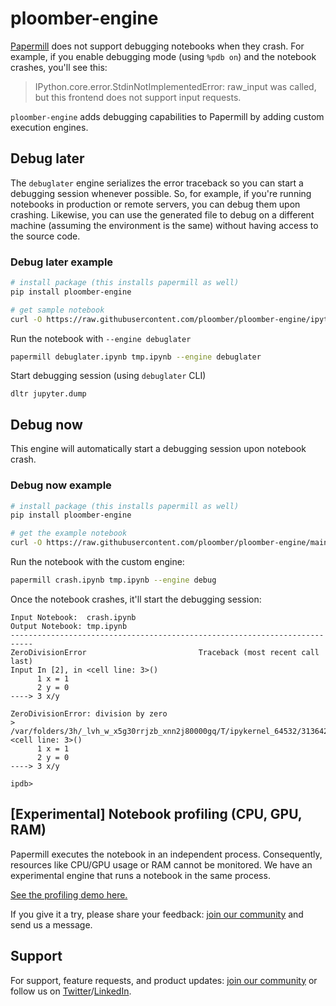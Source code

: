 # ploomber-engine

[Papermill](https://github.com/nteract/papermill) does not support debugging notebooks when they crash. For example, if you enable debugging mode (using `%pdb on`) and the notebook crashes, you'll see this:

> IPython.core.error.StdinNotImplementedError: raw_input was called, but this frontend does not support input requests.

`ploomber-engine` adds debugging capabilities to Papermill by adding custom execution engines.

## Debug later

The `debuglater` engine serializes the error traceback so you can start a debugging session whenever possible. So, for example, if you're running notebooks in production or remote servers, you can debug them upon crashing. Likewise, you can use the generated file to debug on a different machine (assuming the environment is the same) without having access to the source code.

### Debug later example

```sh
# install package (this installs papermill as well)
pip install ploomber-engine

# get sample notebook
curl -O https://raw.githubusercontent.com/ploomber/ploomber-engine/ipython/tests/assets/debuglater.ipynb
```

Run the notebook with `--engine debuglater`

```sh tags=['raises-exception']
papermill debuglater.ipynb tmp.ipynb --engine debuglater
```

Start debugging session (using `debuglater` CLI)

<!-- #region -->
```
dltr jupyter.dump
```
<!-- #endregion -->

## Debug now

This engine will automatically start a debugging session upon notebook crash.
### Debug now example

```sh
# install package (this installs papermill as well)
pip install ploomber-engine

# get the example notebook
curl -O https://raw.githubusercontent.com/ploomber/ploomber-engine/main/tests/assets/crash.ipynb
```

Run the notebook with the custom engine:

```sh tags=['raises-exception']
papermill crash.ipynb tmp.ipynb --engine debug
```


Once the notebook crashes, it'll start the debugging session:

```
Input Notebook:  crash.ipynb
Output Notebook: tmp.ipynb
---------------------------------------------------------------------------
ZeroDivisionError                         Traceback (most recent call last)
Input In [2], in <cell line: 3>()
      1 x = 1
      2 y = 0
----> 3 x/y

ZeroDivisionError: division by zero
> /var/folders/3h/_lvh_w_x5g30rrjzb_xnn2j80000gq/T/ipykernel_64532/3136424576.py(3)<cell line: 3>()
      1 x = 1
      2 y = 0
----> 3 x/y

ipdb>
```

## [Experimental] Notebook profiling (CPU, GPU, RAM)

Papermill executes the notebook in an independent process. Consequently,
resources like CPU/GPU usage or RAM cannot be monitored. We have an
experimental engine that runs a notebook in the same process.

[See the profiling demo here.](doc/profiling.ipynb)


If you give it a try, please share your feedback: [join our community](https://ploomber.io/community) and send us a message.
## Support

For support, feature requests, and product updates: [join our community](https://ploomber.io/community) or follow us on [Twitter](https://twitter.com/ploomber)/[LinkedIn](https://www.linkedin.com/company/ploomber/).
